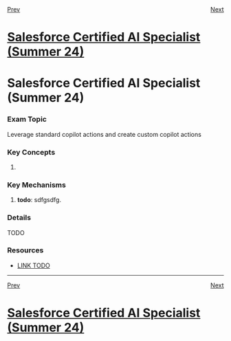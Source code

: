 <div style="display: flex; justify-content: space-between;">
  <span><a href="4.2.md">Prev</a></span>&nbsp;
  <span><a href="4.4.md">Next</a></span>
</div>
<h1><a href="../README.md">Salesforce Certified AI Specialist (Summer 24)</a></h1>

# Salesforce Certified AI Specialist (Summer 24)

### Exam Topic
Leverage standard copilot actions and create custom copilot actions

### Key Concepts
1. []()

### Key Mechanisms
1. **todo**: sdfgsdfg.

### Details

TODO

### Resources
- [LINK TODO](URL)

<hr />
<div style="display: flex; justify-content: space-between;">
  <span><a href="4.2.md">Prev</a></span>&nbsp;
  <span><a href="4.4.md">Next</a></span>
</div>
<h1><a href="../README.md">Salesforce Certified AI Specialist (Summer 24)</a></h1>
